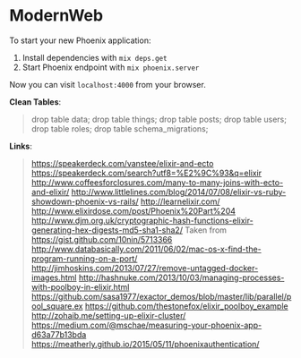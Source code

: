 # ModernWeb

To start your new Phoenix application:

1. Install dependencies with `mix deps.get`
2. Start Phoenix endpoint with `mix phoenix.server`

Now you can visit `localhost:4000` from your browser.


**Clean Tables**:

> drop table data;
> drop table things;
> drop table posts;
> drop table users;
> drop table roles;
> drop table schema_migrations;

**Links**:

> https://speakerdeck.com/vanstee/elixir-and-ecto
> https://speakerdeck.com/search?utf8=%E2%9C%93&q=elixir
> http://www.coffeesforclosures.com/many-to-many-joins-with-ecto-and-elixir/
> http://www.littlelines.com/blog/2014/07/08/elixir-vs-ruby-showdown-phoenix-vs-rails/
> http://learnelixir.com/
> http://www.elixirdose.com/post/Phoenix%20Part%204
> http://www.djm.org.uk/cryptographic-hash-functions-elixir-generating-hex-digests-md5-sha1-sha2/
> Taken from https://gist.github.com/10nin/5713366
> http://www.databasically.com/2011/06/02/mac-os-x-find-the-program-running-on-a-port/
> http://jimhoskins.com/2013/07/27/remove-untagged-docker-images.html
> http://hashnuke.com/2013/10/03/managing-processes-with-poolboy-in-elixir.html
> https://github.com/sasa1977/exactor_demos/blob/master/lib/parallel/pool_square.ex
> https://github.com/thestonefox/elixir_poolboy_example
> http://zohaib.me/setting-up-elixir-cluster/
> https://medium.com/@mschae/measuring-your-phoenix-app-d63a77b13bda
> https://meatherly.github.io/2015/05/11/phoenixauthentication/


